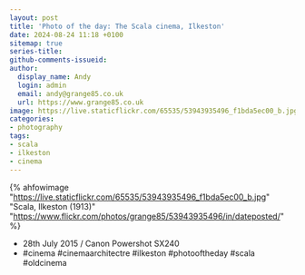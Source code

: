 ```yaml
---
layout: post
title: 'Photo of the day: The Scala cinema, Ilkeston'
date: 2024-08-24 11:18 +0100
sitemap: true
series-title:
github-comments-issueid:
author:
  display_name: Andy
  login: admin
  email: andy@grange85.co.uk
  url: https://www.grange85.co.uk
image: https://live.staticflickr.com/65535/53943935496_f1bda5ec00_b.jpg
categories:
- photography
tags:
- scala
- ilkeston
- cinema
---
```

{% ahfowimage "https://live.staticflickr.com/65535/53943935496_f1bda5ec00_b.jpg" "Scala, Ilkeston (1913)" "https://www.flickr.com/photos/grange85/53943935496/in/dateposted/" %}

- 28th July 2015 / Canon Powershot SX240
- #cinema #cinemaarchitectre #ilkeston #photooftheday #scala #oldcinema
